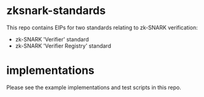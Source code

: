 # zksnark-standards

This repo contains EIPs for two standards relating to zk-SNARK verification:

- zk-SNARK 'Verifier' standard
- zk-SNARK 'Verifier Registry' standard

# implementations

Please see the example implementations and test scripts in this repo.

